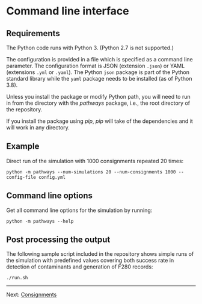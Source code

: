 # Command line interface

## Requirements

The Python code runs with Python 3. (Python 2.7 is not supported.)

The configuration is provided in a file which is specified as a command line
parameter. The configuration format is JSON (extension `.json`) or YAML
(extensions `.yml` or `.yaml`). The Python `json` package is part of
the Python standard library while the `yaml` package needs to be
installed (as of Python 3.8).

Unless you install the package or modify Python path, you will need to
run in from the directory with the *pathways* package, i.e., the root
directory of the repository.

If you install the package using *pip*, *pip* will take of the
dependencies and it will work in any directory. 

## Example

Direct run of the simulation with 1000 consignments repeated 20 times:

```
python -m pathways --num-simulations 20 --num-consignments 1000 --config-file config.yml
```

## Command line options

Get all command line options for the simulation by running:

```
python -m pathways --help
```

## Post processing the output

The following sample script included in the repository shows simple
runs of the simulation with predefined values
covering both success rate in detection of contaminants and generation of F280
records:

```
./run.sh
```

---

Next: [Consignments](consignments.md)
